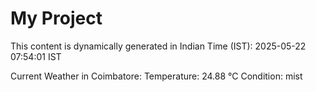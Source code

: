 # My Project

This content is dynamically generated in Indian Time (IST): 2025-05-22 07:54:01 IST


Current Weather in Coimbatore:
Temperature: 24.88 °C
Condition: mist

